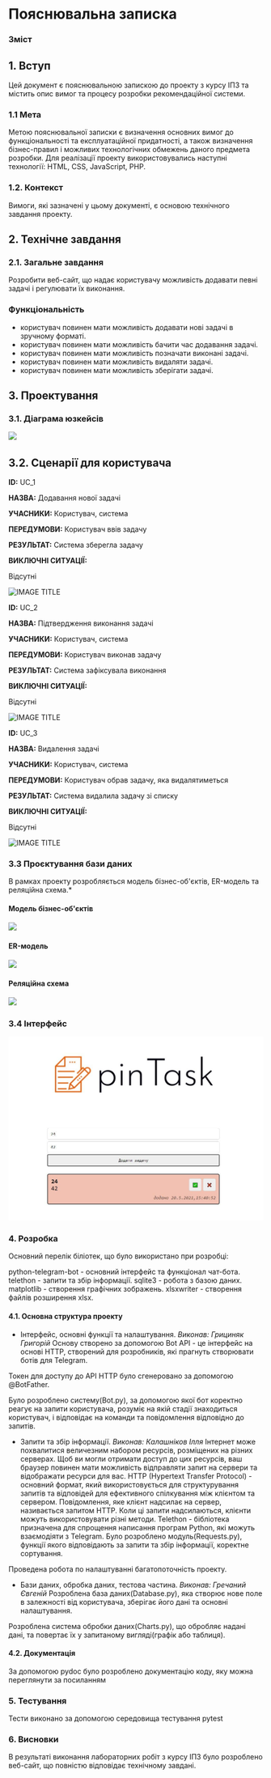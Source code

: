 # Пояснювальна записка

### Зміст

## 1. Вступ
Цей документ є пояснювальною запискою до проекту з курсу ІПЗ та містить опис вимог та процесу розробки рекомендаційної системи.

### 1.1 Мета 
Метою пояснювальної записки є визначення основних вимог до функціональності та експлуатаційної придатності, а також визначення бізнес-правил і можливих технологічних обмежень даного предмета розробки. Для реалізації проекту використовувались наступні технології: HTML, CSS, JavaScript, PHP.

### 1.2. Контекст
Вимоги, які зазначені у цьому документі, є основою технічного завдання проекту.

## 2. Технічне завдання
### 2.1. Загальне завдання
Розробити веб-сайт, що надає користувачу можливість додавати певні задачі і регулювати їх виконання.

### Функціональність
- користувач повинен мати можливість додавати нові задачі в зручному форматі.
- користувач повинен мати можливість бачити час додавання задачі.
- користувач повинен мати можливість позначати виконані задачі.
- користувач повинен мати можливість видаляти задачі.
- користувач повинен мати можливість зберігати задачі.

## 3. Проектування
### 3.1. Діаграма юзкейсів
![](http://www.plantuml.com/plantuml/proxy?cache=no&src=https://raw.githubusercontent.com/sholotyuk/pinTask/master/src/uml/UC_user.puml)
## 3.2. Сценарії для користувача
**ID:** UC_1

**НАЗВА:** Додавання нової задачі

**УЧАСНИКИ:** Користувач, система

**ПЕРЕДУМОВИ:** Користувач ввів задачу 

**РЕЗУЛЬТАТ:** Система зберегла задачу

**ВИКЛЮЧНІ СИТУАЦІЇ:**

Відсутні

![IMAGE TITLE](http://www.plantuml.com/plantuml/proxy?cache=no&src=https://raw.githubusercontent.com/sholotyuk/pinTask/master/src/uml/UC_11.puml)

**ID:** UC_2

**НАЗВА:** Підтвердження виконання задачі

**УЧАСНИКИ:** Користувач, система

**ПЕРЕДУМОВИ:** Користувач виконав задачу

**РЕЗУЛЬТАТ:** Система зафіксувала виконання

**ВИКЛЮЧНІ СИТУАЦІЇ:**

Відсутні

![IMAGE TITLE](http://www.plantuml.com/plantuml/proxy?cache=no&src=https://raw.githubusercontent.com/sholotyuk/pinTask/master/src/uml/UC_22.puml)

**ID:** UC_3

**НАЗВА:** Видалення задачі

**УЧАСНИКИ:** Користувач, система

**ПЕРЕДУМОВИ:** Користувач обрав задачу, яка видалятиметься

**РЕЗУЛЬТАТ:** Система видалила задачу зі списку

**ВИКЛЮЧНІ СИТУАЦІЇ:**

Відсутні

![IMAGE TITLE](http://www.plantuml.com/plantuml/proxy?cache=no&src=https://raw.githubusercontent.com/sholotyuk/pinTask/master/src/uml/UC_33.puml)

### 3.3 Проєктування бази даних

В рамках проекту розробляється модель бізнес-об'єктів, ER-модель та реляційна схема.*

#### Модель бізнес-об'єктів
![](http://www.plantuml.com/plantuml/proxy?cache=no&src=https://raw.githubusercontent.com/sholotyuk/pinTask/master/src/uml/BEM)

#### ER-модель
![](http://www.plantuml.com/plantuml/proxy?cache=no&src=https://raw.githubusercontent.com/sholotyuk/pinTask/master/src/uml/ERM)

#### Реляційна схема
![](https://github.com/sholotyuk/PROJECT-4/blob/master/docs/images/Rel%20scheme.png)

### 3.4 Інтерфейс

![Preview](https://github.com/sholotiuk/pinTask/blob/master/docs/images/interface.jpg)

### 4. Розробка
Основний перелік біліотек, що було використано при розробці:

python-telegram-bot - основний інтерфейс та функціонал чат-бота.
telethon - запити та збір інформації.
sqlite3 - робота з базою даних.
matplotlib - створення графічних зображень.
xlsxwriter - створення файлів розширення xlsx.

#### 4.1. Основна структура проекту
- Інтерфейс, основні функції та налаштування.
*Виконав: Грициняк Григорій*
Основу створено за допомогою Bot API - це інтерфейс на основі HTTP, створений для розробників, які прагнуть створювати ботів для Telegram.

Токен для доступу до API HTTP було сгенеровано за допомогою @BotFather.

Було розроблено систему(Bot.py), за допомогою якої бот коректно реагує на запити користувача, розуміє на якій стадії знаходиться користувач, і відповідає на команди та повідомлення відповідно до запитів.

- Запити та збір інформації.
*Виконав: Калашніков Ілля*
Інтернет може похвалитися величезним набором ресурсів, розміщених на різних серверах. Щоб ви могли отримати доступ до цих ресурсів, ваш браузер повинен мати можливість відправляти запит на сервери та відображати ресурси для вас. HTTP (Hypertext Transfer Protocol) - основний формат, який використовується для структурування запитів та відповідей для ефективного спілкування між клієнтом та сервером. Повідомлення, яке клієнт надсилає на сервер, називається запитом HTTP. Коли ці запити надсилаються, клієнти можуть використовувати різні методи. Telethon - бібліотека призначена для спрощення написання програм Python, які можуть взаємодіяти з Telegram. Було розроблено модуль(Requests.py), функції якого відповідають за запити та збір інформації, коректне сортування.

Проведена робота по налаштуванні багатопоточність проекту.

- Бази даних, обробка даних, тестова частина.
*Виконав: Гречаний Євгеній*
Розроблена база даних(Database.py), яка створює нове поле в залежності від користувача, зберігає його дані та основні налаштування.

Розроблена система обробки даних(Charts.py), що обробляє надані дані, та повертає їх у запитаному вигляді(графік або таблиця).

#### 4.2. Документація
За допомогою pydoc було розроблено документацію коду, яку можна переглянути за посиланням

### 5. Тестування
Тести виконано за допомогою середовища тестування pytest

### 6. Висновки
В результаті виконання лабораторних робіт з курсу ІПЗ було розроблено веб-сайт, що повністю відповідає технічному завдані.
